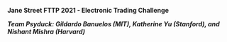 **Jane Street FTTP 2021 - Electronic Trading Challenge**

***Team Psyduck: Gildardo Banuelos (MIT), Katherine Yu (Stanford), and Nishant Mishra (Harvard)***
